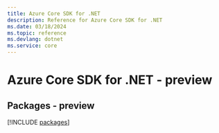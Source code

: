```yaml
---
title: Azure Core SDK for .NET
description: Reference for Azure Core SDK for .NET
ms.date: 03/18/2024
ms.topic: reference
ms.devlang: dotnet
ms.service: core
---
```

# Azure Core SDK for .NET - preview
## Packages - preview
[!INCLUDE [packages](core-index.md)]
